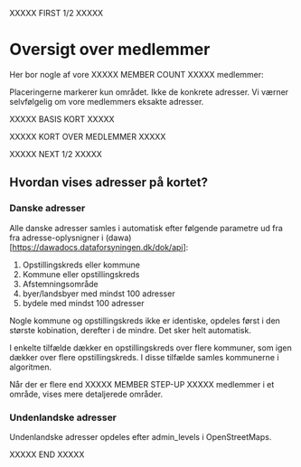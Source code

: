 XXXXX FIRST 1/2 XXXXX

# Oversigt over medlemmer

Her bor nogle af vore XXXXX MEMBER COUNT XXXXX medlemmer:

Placeringerne markerer kun området. Ikke de konkrete adresser. Vi værner selvfølgelig om vore medlemmers eksakte adresser.

XXXXX BASIS KORT XXXXX
<script src='https://alslug.dk/api/aktiviteter/alle.js'   ></script>
XXXXX KORT OVER MEDLEMMER XXXXX

XXXXX NEXT 1/2 XXXXX

## Hvordan vises adresser på kortet?

### Danske adresser
Alle danske adresser samles i automatisk efter følgende parametre ud fra fra adresse-oplysnigner i (dawa)[https://dawadocs.dataforsyningen.dk/dok/api]:

1) Opstillingskreds eller kommune
2) Kommune eller opstillingskreds
3) Afstemningsområde
4) byer/landsbyer med mindst 100 adresser
4) bydele med mindst 100 adresser

Nogle kommune og opstillingskreds ikke er identiske, opdeles først i den største kobination, derefter i de mindre. Det sker helt automatisk.

I enkelte tilfælde dækker en opstillingskreds over flere kommuner, som igen dækker over flere opstillingskreds. I disse tilfælde samles kommunerne i algoritmen.

Når der er flere end XXXXX MEMBER STEP-UP XXXXX medlemmer i et område, vises mere detaljerede områder.

### Undenlandske adresser

Undenlandske adresser opdeles efter admin_levels i OpenStreetMaps.

XXXXX END XXXXX
